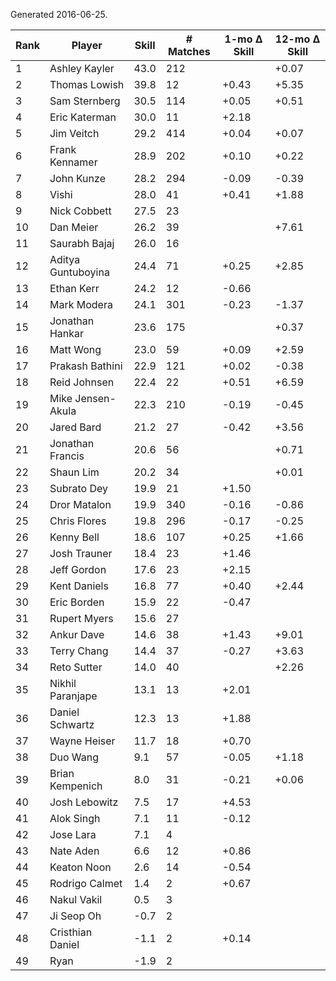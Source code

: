 Generated 2016-06-25.

| Rank | Player             | Skill | # Matches | 1-mo Δ Skill | 12-mo Δ Skill |
|------|--------------------|-------|-----------|--------------|---------------|
|    1 | Ashley Kayler      |  43.0 |       212 |              |         +0.07 |
|    2 | Thomas Lowish      |  39.8 |        12 |        +0.43 |         +5.35 |
|    3 | Sam Sternberg      |  30.5 |       114 |        +0.05 |         +0.51 |
|    4 | Eric Katerman      |  30.0 |        11 |        +2.18 |               |
|    5 | Jim Veitch         |  29.2 |       414 |        +0.04 |         +0.07 |
|    6 | Frank Kennamer     |  28.9 |       202 |        +0.10 |         +0.22 |
|    7 | John Kunze         |  28.2 |       294 |        -0.09 |         -0.39 |
|    8 | Vishi              |  28.0 |        41 |        +0.41 |         +1.88 |
|    9 | Nick Cobbett       |  27.5 |        23 |              |               |
|   10 | Dan Meier          |  26.2 |        39 |              |         +7.61 |
|   11 | Saurabh Bajaj      |  26.0 |        16 |              |               |
|   12 | Aditya Guntuboyina |  24.4 |        71 |        +0.25 |         +2.85 |
|   13 | Ethan Kerr         |  24.2 |        12 |        -0.66 |               |
|   14 | Mark Modera        |  24.1 |       301 |        -0.23 |         -1.37 |
|   15 | Jonathan Hankar    |  23.6 |       175 |              |         +0.37 |
|   16 | Matt Wong          |  23.0 |        59 |        +0.09 |         +2.59 |
|   17 | Prakash Bathini    |  22.9 |       121 |        +0.02 |         -0.38 |
|   18 | Reid Johnsen       |  22.4 |        22 |        +0.51 |         +6.59 |
|   19 | Mike Jensen-Akula  |  22.3 |       210 |        -0.19 |         -0.45 |
|   20 | Jared Bard         |  21.2 |        27 |        -0.42 |         +3.56 |
|   21 | Jonathan Francis   |  20.6 |        56 |              |         +0.71 |
|   22 | Shaun Lim          |  20.2 |        34 |              |         +0.01 |
|   23 | Subrato Dey        |  19.9 |        21 |        +1.50 |               |
|   24 | Dror Matalon       |  19.9 |       340 |        -0.16 |         -0.86 |
|   25 | Chris Flores       |  19.8 |       296 |        -0.17 |         -0.25 |
|   26 | Kenny Bell         |  18.6 |       107 |        +0.25 |         +1.66 |
|   27 | Josh Trauner       |  18.4 |        23 |        +1.46 |               |
|   28 | Jeff Gordon        |  17.6 |        23 |        +2.15 |               |
|   29 | Kent Daniels       |  16.8 |        77 |        +0.40 |         +2.44 |
|   30 | Eric Borden        |  15.9 |        22 |        -0.47 |               |
|   31 | Rupert Myers       |  15.6 |        27 |              |               |
|   32 | Ankur Dave         |  14.6 |        38 |        +1.43 |         +9.01 |
|   33 | Terry Chang        |  14.4 |        37 |        -0.27 |         +3.63 |
|   34 | Reto Sutter        |  14.0 |        40 |              |         +2.26 |
|   35 | Nikhil Paranjape   |  13.1 |        13 |        +2.01 |               |
|   36 | Daniel Schwartz    |  12.3 |        13 |        +1.88 |               |
|   37 | Wayne Heiser       |  11.7 |        18 |        +0.70 |               |
|   38 | Duo Wang           |   9.1 |        57 |        -0.05 |         +1.18 |
|   39 | Brian Kempenich    |   8.0 |        31 |        -0.21 |         +0.06 |
|   40 | Josh Lebowitz      |   7.5 |        17 |        +4.53 |               |
|   41 | Alok Singh         |   7.1 |        11 |        -0.12 |               |
|   42 | Jose Lara          |   7.1 |         4 |              |               |
|   43 | Nate Aden          |   6.6 |        12 |        +0.86 |               |
|   44 | Keaton Noon        |   2.6 |        14 |        -0.54 |               |
|   45 | Rodrigo Calmet     |   1.4 |         2 |        +0.67 |               |
|   46 | Nakul Vakil        |   0.5 |         3 |              |               |
|   47 | Ji Seop Oh         |  -0.7 |         2 |              |               |
|   48 | Cristhian Daniel   |  -1.1 |         2 |        +0.14 |               |
|   49 | Ryan               |  -1.9 |         2 |              |               |